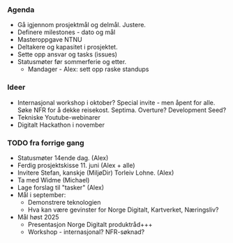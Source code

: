 ### Agenda
* Gå igjennom prosjektmål og delmål. Justere. 
* Definere milestones - dato og mål
* Masteroppgave NTNU
* Deltakere og kapasitet i prosjektet. 
* Sette opp ansvar og tasks (issues)
* Statusmøter før sommerferie og etter.
    * Mandager - Alex: sett opp raske standups

### Ideer
* Internasjonal workshop i oktober? Special invite - men åpent for alle. Søke NFR for å dekke reisekost. Septima. Overture? Development Seed?
* Tekniske Youtube-webinarer
* Digitalt Hackathon i november

### TODO fra forrige gang

* Statusmøter 14ende dag. (Alex)
* Ferdig prosjektskisse 11. juni (Alex + alle)
* Invitere Stefan, kanskje (MiljøDir) Torleiv Lohne. (Alex)
* Ta med Widme (Michael)
* Lage forslag til "tasker" (Alex)
* Mål i september:
    * Demonstrere teknologien
    * Hva kan være gevinster for Norge Digitalt, Kartverket, Næringsliv?
* Mål høst 2025
    * Presentasjon Norge Digitalt produktråd+++
    * Workshop - internasjonal? NFR-søknad?